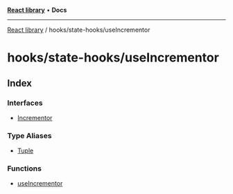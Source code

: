 [**React library**](../../../index.md) • **Docs**

***

[React library](../../../modules.md) / hooks/state-hooks/useIncrementor

# hooks/state-hooks/useIncrementor

## Index

### Interfaces

- [Incrementor](interfaces/Incrementor.md)

### Type Aliases

- [Tuple](type-aliases/Tuple.md)

### Functions

- [useIncrementor](functions/useIncrementor.md)
